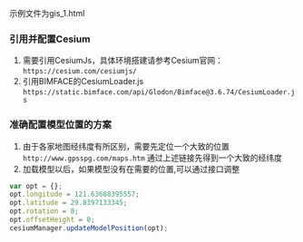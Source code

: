 示例文件为gis_1.html

### 引用并配置Cesium
1. 需要引用CesiumJs，具体环境搭建请参考Cesium官网：
`https://cesium.com/cesiumjs/`
2. 引用BIMFACE的CesiumLoader.js `https://static.bimface.com/api/Glodon/Bimface@3.6.74/CesiumLoader.js`


### 准确配置模型位置的方案
1. 由于各家地图经纬度有所区别，需要先定位一个大致的位置
`http://www.gpsspg.com/maps.htm`
通过上述链接先得到一个大致的经纬度
2. 加载模型以后，如果模型没有在需要的位置,可以通过接口调整
```JavaScript
var opt = {};
opt.longitude = 121.63688395557;
opt.latitude = 29.8397133345;
opt.rotation = 0;
opt.offsetHeight = 0;
cesiumManager.updateModelPosition(opt);
```
